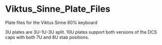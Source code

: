 # Viktus_Sinne_Plate_Files
Plate files for the Viktus Sinne 60% keyboard

3U plates are 3U-1U-3U split.
10U plates support both versions of the DCS caps with both 7U and 8U stab positions.
